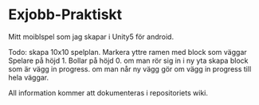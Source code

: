 # Exjobb-Praktiskt
Mitt moiblspel som jag skapar i Unity5 för android.

Todo: skapa 10x10 spelplan. Markera yttre ramen med block som väggar
Spelare på höjd 1.
Bollar på höjd 0.
om man rör sig in i ny yta skapa block som är vägg in progress.
om man når ny vägg gör om vägg in progress till hela väggar.


All information kommer att dokumenteras i repositoriets wiki.
